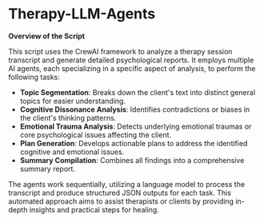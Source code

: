 # Therapy-LLM-Agents

**Overview of the Script**

This script uses the CrewAI framework to analyze a therapy session transcript and generate detailed psychological reports. It employs multiple AI agents, each specializing in a specific aspect of analysis, to perform the following tasks:

- **Topic Segmentation**: Breaks down the client's text into distinct general topics for easier understanding.
- **Cognitive Dissonance Analysis**: Identifies contradictions or biases in the client's thinking patterns.
- **Emotional Trauma Analysis**: Detects underlying emotional traumas or core psychological issues affecting the client.
- **Plan Generation**: Develops actionable plans to address the identified cognitive and emotional issues.
- **Summary Compilation**: Combines all findings into a comprehensive summary report.

The agents work sequentially, utilizing a language model to process the transcript and produce structured JSON outputs for each task. This automated approach aims to assist therapists or clients by providing in-depth insights and practical steps for healing.
